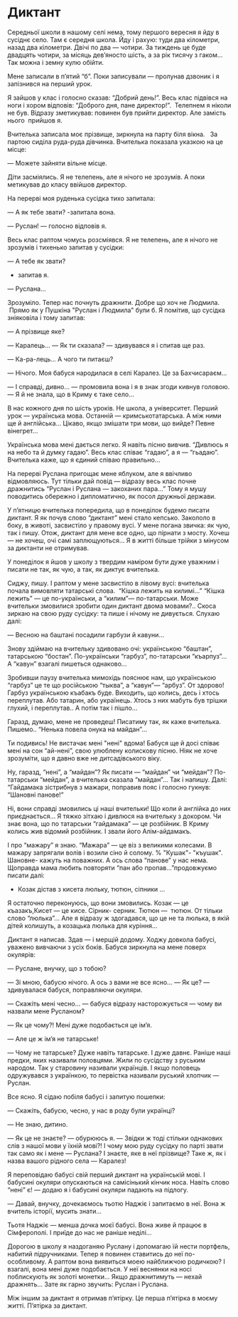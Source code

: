 # Диктант

Середньої школи в нашому селі нема, тому першого вересня я йду в сусіднє село.
Там є середня школа.
Йду і рахую: туди два кілометри, назад два кілометри.
Двічі по два — чотири.
За тиждень це буде двадцять чотири, за місяць дев’яносто шість, а за рік тисячу з гаком...
Так можна і земну кулю обійти.

Мене записали в п’ятий “б”.
Поки записували — пролунав дзвоник і я запізнився на перший урок.

Я зайшов у клас і голосно сказав: “Добрий день!”.
Весь клас підвівся на ноги і хором відповів: “Доброго дня, пане директор!”.
 Телепнем я ніколи не був.
Відразу зметикував: повинен був прийти директор.
Але замість нього  прийшов я.

Вчителька записала моє прізвище, зиркнула на парту біля вікна.  
За партою сиділа руда-руда дівчинка.
Вчителька показала указкою на це місце:

— Можете зайняти вільне місце.

Діти засміялись.
Я не телепень, але я нічого не зрозумів.
А поки метикував до класу ввійшов директор.

На перерві моя руденька сусідка тихо запитала:

— А як тебе звати?
-запитала вона.

— Руслан!
— голосно відповів я.

Весь клас раптом чомусь розсміявся.
Я не телепень, але я нічого не зрозумів і тихенько запитав у сусідки:

— А тебе як звати?
- запитав я.

— Руслана...

Зрозуміло.
Тепер нас почнуть дражнити.
Добре що хоч не Людмила.
 Прямо як у Пушкіна "Руслан і Людмила" були б.
Я помітив, що сусідка зніяковіла і тому запитав:

— А прізвище яке?

— Каралець...
— Як ти сказала?
— здивувався я і спитав ще раз.

— Ка-ра-лець...
А чого ти питаєш?

— Нічого.
Моя бабуся народилася в селі Каралез.
Це за Бахчисараєм...

— І справді, дивно...
— промовила вона і я в знак згоди кивнув головою.
— Я й не знала, що в Криму є таке село...

В нас кожного дня по шість уроків.
Не школа, а університет.
Перший урок — українська мова.
Останній — кримськотатарська.
А між ними ще й англійська...
Цікаво, якщо змішати три мови, що вийде?
Певне вінегрет...

Українська мова мені дається легко.
Я навіть пісню вивчив.
“Дивлюсь я на небо та й думку гадаю”.
Весь клас співає “гадаю”, а я — “гьадаю”.
Вчителька каже, що я єдиний співаю правильно...

На перерві Руслана пригощає мене яблуком, але я ввічливо відмовляюсь.
Тут тільки дай повід — відразу весь клас почне дражнитись “Руслан і Руслана — закоханих пара...”
Тому я мушу поводитись обережно і дипломатично, як посол дружньої держави.

У п’ятницю вчителька попередила, що в понеділок будемо писати диктант.
Я як почув слово “диктант” мені стало кепсько.
Закололо в боку, в животі, засвистіло у правому вусі.
У мене погана звичка: як чую, так і пишу.
Отож, диктант для мене все одно, що пірнати з мосту.
Хочеш — не хочеш, очі самі заплющуються...
Я в житті більше трійки з мінусом за диктанти не отримував.

У понеділок я йшов у школу з твердим наміром бути дуже уважним і писати не так, як чую, а так, як диктує вчителька.

Сиджу, пишу.
І раптом у мене засвистіло в лівому вусі: вчителька почала вимовляти татарські слова.
 “Кішка лежить на килимі...”
“Кішка лежить” — це по-українськи, а “килим”— по-татарськи.
Може вчительки змовилися зробити один диктант двома мовами?..
Скоса зиркаю на свою руду сусідку: та пише і нічому не дивується.
Слухаю далі:

— Весною на баштані посадили гарбузи й кавуни...

Знову здіймаю на вчительку здивовано очі: українською “баштан”, татарською “бостан”.
По-українськи “гарбуз”, по-татарськи “къарпуз”...
А “кавун” взагалі пишеться однаково...

Зробивши паузу вчителька мимохідь пояснює нам, що українською “гарбуз” це те що російською “тыква”, а “кавун”— “арбуз”.
От здорово!
Гарбуз українською къабакъ буде.
Виходить, що колись, десь і хтось переплутав.
Або татарин, або українець.
Хтось з них мабуть був трішки глухий, і переплутав..
А потім так і пішло...

Гаразд, думаю, мене не проведеш!
Писатиму так, як каже вчителька.
Пишемо..
“Ненька повела онука на майдан”...

Ти подивись!
Не вистачає мені "нені" вдома!
Бабуся ще й досі співає мені на сон “ай-нені”, свою улюблену колискову пісню.
Ніяк не хоче зрозуміти, що я давно вже не дитсадівського віку.

Ну, гаразд, “нені”, а “майдан”?
Як писати — “майдан” чи “мейдан”?
По-татарськи “мейдан”, а вчителька сказала “майдан”...
Так і напишу.
Далі: “Гайдамака зістрибнув з мажари, поправив пояс і голосно гукнув: “Шановні панове!”

Ні, вони справді змовились ці наші вчительки!
Що коли й англійка до них приєднається...
Я тяжко зітхаю і дивлюся на вчительку з докором.
Чи знає вона, що по татарськи “гайдамака” — це розбійник.
В Криму колись жив відомий розбійник.
І звали його Алім-айдамакъ.

І про “мажару” я знаю.
“Мажара” — це віз з великими колесами.
В мажару запрягали волів і возили сіно й солому.
% "Кушак"- "къушак".
Шановне- кажуть на поважних.
А ось слова “панове” у нас нема.
Щоправда мама любить повторяти “пан або пропав...”продовжуємо писати далі:

- Козак дістав з кисета люльку, тютюн, сіпники ...

Я остаточно переконуюсь, що вони змовились.
Козак — це къазакъ,Кисет — це кисе.
Сірник- серник.
Тютюн —  тютюн.
От тільки слово “люлька”...
Але я відразу ж здогадався, що це не та люлька, в якій дітей колишуть, а козацька люлька для куріння...

Диктант я написав.
Здав — і мерщій додому.
Ходжу довкола бабусі, уважено вивчаючи з усіх боків.
Бабуся зиркнула на мене поверх окулярів:

— Руслане, внучку, що з тобою?

— Зі мною, бабусю нічого.
А ось з вами не все ясно...
— Як це?
— здивувалася бабуся, поправляючи окуляри.

— Скажіть мені чесно...
— бабуся відразу насторожується — чому ви назвали мене Русланом?

— Як це чому?!
Мені дуже подобається це ім’я.

— Але це ж ім’я не татарське!

— Чому не татарське?
Дуже навіть татарське.
І дуже давнє.
Раніше наші предки, яких називали половцями.
Жили по сусідству з руським народом.
Так у старовину називали українців.
І якщо половець одружувався з українкою, то первістка називали руський хлопчик — Руслан.

Все ясно.
Я сідаю побіля бабусі і запитую пошепки:

— Скажіть, бабусю, чесно, у нас в роду були українці?

— Не знаю, дитино.

— Як це не знаєте?
— обурююсь я.
— Звідки ж тоді стільки однакових слів з нашої мови у їхній мові?!
І чому мою руду сусідку по парті звати так само як і мене — Руслана?
І знаєте, яке в неї прізвище?
Таке ж, як і назва вашого рідного села — Каралез!

Я переповідаю бабусі свій перший диктант на українській мові.
І бабусині окуляри опускаються на самісінький кінчик носа.
Навіть слово “нені” є!
— додаю я і бабусині окуляри падають на підлогу.

— Давай, внучку, дочекаємось тьотю Наджіє і запитаємо в неї.
Вона ж вчитель історії, мусить знати...

Тьотя Наджіє — менша дочка моєї бабусі.
Вона живе й працює в Сімферополі.
І приїде до нас не раніше неділі...

Дорогою в школу я наздоганяю Руслану і допомагаю їй нести портфель, набитий підручниками.
Тепер я повинен ставитись до неї по-особливому.
А раптом вона виявиться моею найближчою родичкою?
І взагалі, вона мені дуже подобається.
У неї веснянки на носі поблискують як золоті монетки...
Якщо дражнитимуть — нехай дражнять...
Зате як гарно звучить: Руслан і Руслана.

Між іншим за диктант я отримав п’ятірку.
Це перша п’ятірка в моєму житті.
П’ятірка за диктант.
